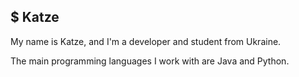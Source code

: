 ## $ Katze

My name is Katze, and I'm a developer and student from Ukraine. 

The main programming languages I work with are Java and Python.
